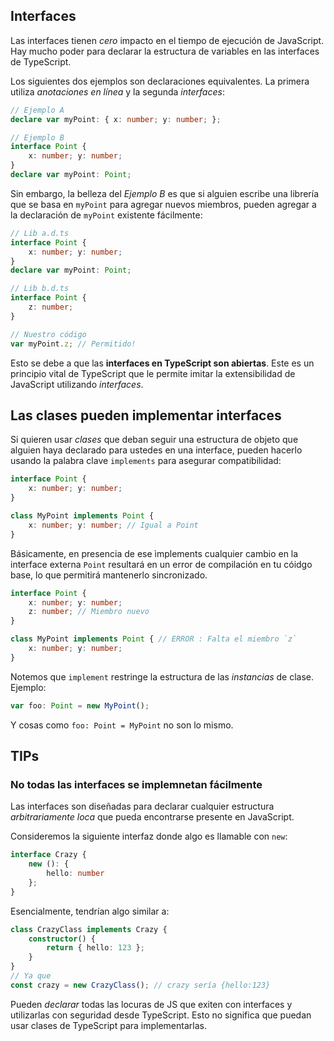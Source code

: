 ## Interfaces

Las interfaces tienen *cero* impacto en el tiempo de ejecución de JavaScript. Hay mucho poder para declarar la estructura de variables en las interfaces de TypeScript.

Los siguientes dos ejemplos son declaraciones equivalentes. La primera utiliza *anotaciones en línea* y la segunda *interfaces*:

```ts
// Ejemplo A
declare var myPoint: { x: number; y: number; };

// Ejemplo B
interface Point {
    x: number; y: number;
}
declare var myPoint: Point;
```

Sin embargo, la belleza del *Ejemplo B* es que si alguien escribe una librería que se basa en `myPoint` para agregar nuevos miembros, pueden agregar a la declaración de `myPoint` existente fácilmente:

```ts
// Lib a.d.ts
interface Point {
    x: number; y: number;
}
declare var myPoint: Point;

// Lib b.d.ts
interface Point {
    z: number;
}

// Nuestro código
var myPoint.z; // Permitido!
```

Esto se debe a que las **interfaces en TypeScript son abiertas**. Este es un principio vital de TypeScript que le permite imitar la extensibilidad de JavaScript utilizando *interfaces*.


## Las clases pueden implementar interfaces

Si quieren usar *clases* que deban seguir una estructura de objeto que alguien haya declarado para ustedes en una interface, pueden hacerlo usando la palabra clave `implements` para asegurar compatibilidad:

```ts
interface Point {
    x: number; y: number;
}

class MyPoint implements Point {
    x: number; y: number; // Igual a Point
}
```

Básicamente, en presencia de ese ìmplements  cualquier cambio en la interface externa `Point` resultará en un error de compilación en tu cóidgo base, lo que permitirá mantenerlo sincronizado. 

```ts
interface Point {
    x: number; y: number;
    z: number; // Miembro nuevo
}

class MyPoint implements Point { // ERROR : Falta el miembro `z`
    x: number; y: number;
}
```

Notemos que `implement` restringe la estructura de las *instancias* de clase. Ejemplo:

```ts
var foo: Point = new MyPoint();
```

Y cosas como `foo: Point = MyPoint` no son lo mismo.


## TIPs

### No todas las interfaces se implemnetan fácilmente

Las interfaces son diseñadas para declarar cualquier estructura *arbitrariamente loca* que pueda encontrarse presente en JavaScript. 

Consideremos la siguiente interfaz donde algo es llamable con `new`:

```ts
interface Crazy {
    new (): {
        hello: number
    };
}
```

Esencialmente, tendrían algo similar a:

```ts
class CrazyClass implements Crazy {
    constructor() {
        return { hello: 123 };
    }
}
// Ya que
const crazy = new CrazyClass(); // crazy sería {hello:123}
```

Pueden *declarar* todas las locuras de JS que exiten con interfaces y utilizarlas con seguridad desde TypeScript. Esto no significa que puedan usar clases de TypeScript para implementarlas.

